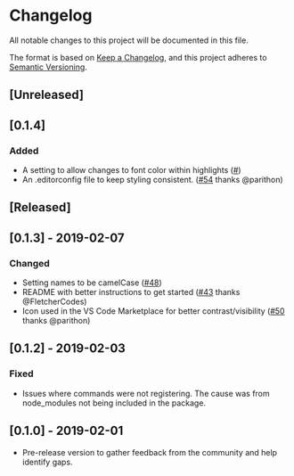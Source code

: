 # Changelog

All notable changes to this project will be documented in this file.

The format is based on [Keep a Changelog](https://keepachangelog.com/en/1.0.0/),
and this project adheres to [Semantic Versioning](https://semver.org/spec/v2.0.0.html).

## [Unreleased]

## [0.1.4]

### Added

-   A setting to allow changes to font color within highlights ([#](https://github.com/clarkio/vscode-twitch-highlighter/pull/))
-   An .editorconfig file to keep styling consistent. ([#54](https://github.com/clarkio/vscode-twitch-highlighter/pull/54) thanks @parithon)

## [Released]

## [0.1.3] - 2019-02-07

### Changed

-   Setting names to be camelCase ([#48](https://github.com/clarkio/vscode-twitch-highlighter/pull/48))
-   README with better instructions to get started ([#43](https://github.com/clarkio/vscode-twitch-highlighter/pull/43) thanks @FletcherCodes)
-   Icon used in the VS Code Marketplace for better contrast/visibility ([#50](https://github.com/clarkio/vscode-twitch-highlighter/pull/50) thanks @parithon)

## [0.1.2] - 2019-02-03

### Fixed

-   Issues where commands were not registering. The cause was from node_modules not being included in the package.

## [0.1.0] - 2019-02-01

-   Pre-release version to gather feedback from the community and help identify gaps.
